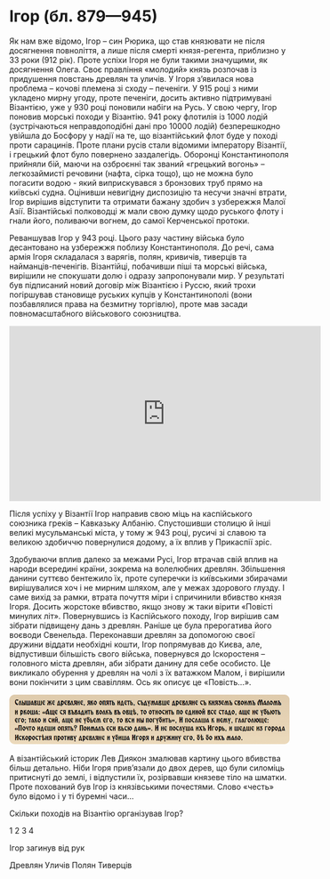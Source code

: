 Ігор (бл. 879—945)
==================

Як нам вже відомо, Ігор – син Рюрика, що став князювати не після
досягнення повноліття, а лише після смерті князя-регента, приблизно у 33
роки (912 рік). Проте успіхи Ігоря не були такими значущими, як
досягнення Олега. Своє правління «молодий» князь розпочав із придушення
повстань древлян та уличів. У Ігоря з’явилася нова проблема – кочові
племена зі сходу – печеніги. У 915 році з ними укладено мирну угоду,
проте печеніги, досить активно підтримувані Візантією, уже у 930 році
поновили набіги на Русь. У свою чергу, Ігор поновив морські походи у
Візантію. 941 року флотилія із 1000 лодій (зустрічаються неправдоподібні
дані про 10000 лодій) безперешкодно увійшла до Босфору у надії на те, що
візантійський флот буде у поході проти сарацинів. Проте плани русів
стали відомими імператору Візантії, і грецький флот було повернено
заздалегідь. Оборонці Константинополя прийняли бій, маючи на озброєнні
так званий «грецький вогонь» – легкозаймисті речовини (нафта, сірка
тощо), що не можна було погасити водою - який виприскувався з бронзових
труб прямо на київські судна. Оцінивши невигідну диспозицію та несучи
значні втрати, Ігор вирішив відступити та отримати бажану здобич з
узбережжя Малої Азії. Візантійські полководці ж мали свою думку щодо
руського флоту і гнали його, поливаючи вогнем, до самої Керченської
протоки. 

Реваншував Ігор у 943 році. Цього разу частину війська було
десантовано на узбережжя поблизу Константинополя. До речі, сама армія
Ігоря складалася з варягів, полян, кривичів, тиверців та
найманців-печенігів. Візантійці, побачивши піші та морські війська,
вирішили не спокушати долю і одразу запропонували мир. У результаті був
підписаний новий договір між Візантією і Руссю, який трохи погіршував
становище руських купців у Константинополі (вони позбавлялися права на
безмитну торгівлю), проте мав засади повномасштабного військового
союзництва.

<div class="fluidMedia">
<iframe align="center" width="560" height="315" src="https://www.youtube.com/embed/H6pVwbYtcPA" frameborder="0" allowfullscreen></iframe>
</div>
<div class="popup">
</div>
<div class="space">
</div>


Після успіху у Візантії Ігор направив свою міць на каспійського союзника
греків – Кавказьку Албанію. Спустошивши столицю й інші великі
мусульманські міста, у тому ж 943 році, русичі зі славою та великою
здобиччю повернулися додому, а їх вплив у Прикаспії зріс.

Здобуваючи вплив далеко за межами Русі, Ігор втрачав свій вплив на
народи всередині країни, зокрема на волелюбних древлян. Збільшення
данини суттєво бентежило їх, проте суперечки із київськими збирачами
вирішувалися хоч і не мирним шляхом, але у межах здорового глузду. І
саме вихід за рамки, втрата почуття міри і спричинили вбивство князя
Ігоря. Досить жорстоке вбивство, якщо знову ж таки вірити «Повісті
минулих літ». Повернувшись із Каспійського походу, Ігор вирішив сам
зібрати підвищену дань з древлян. Раніше це була прерогатива його
воєводи Свенельда. Переконавши древлян за допомогою своєї дружини
віддати необхідні кошти, Ігор попрямував до Києва, але, відпустивши
більшість свого війська, повернувся до Іскоростеня – головного міста
древлян, аби зібрати данину для себе особисто. Це викликало обурення у
древлян на чолі з їх ватажком Малом, і вирішили вони покінчити з цим
свавіллям. Ось як описує це «Повість…».

![image](4.jpg)

А візантійський історик Лев Диякон змалював картину цього вбивства більш
детально. Ніби Ігоря прив’язали до двох дерев, що були силоміць
притиснуті до землі, і відпустили їх, розірвавши князеве тіло на шматки.
Проте похований був Ігор із князівськими почестями. Слово «честь» було
відомо і у ті буремні часи…


<quiz correctLabel="correct" incorrectLabel="incorrect" checkLabel="check">
<question text="">
<p>Скільки походів на Візантію організував Ігор?</p>
<answer>1</answer>
<answer correct>2</answer>
<answer>3</answer>
<answer>4</answer>
</question>
<question text="">
<p>Ігор загинув від рук</p>
<answer correct>Древлян</answer>
<answer>Уличів</answer>
<answer>Полян</answer>
<answer>Тиверців</answer>
</question>
</quiz>
   

